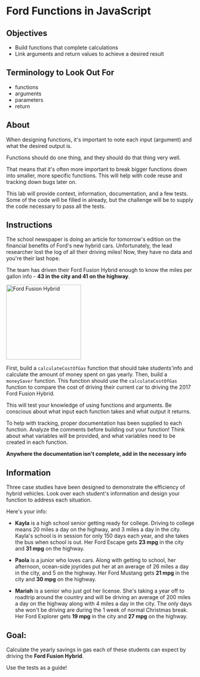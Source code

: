 # Ford Functions in JavaScript

## Objectives
+ Build functions that complete calculations
+ Link arguments and return values to achieve a desired result

## Terminology to Look Out For
+ functions
+ arguments
+ parameters
+ return

## About
When designing functions, it's important to note each input (argument) and what the desired output is.

Functions should do one thing, and they should do that thing very well.

That means that it's often more important to break bigger functions down into smaller, more specific functions. This will help with code reuse and tracking down bugs later on.

This lab will provide context, information, documentation, and a few tests. Some of the code will be filled in already, but the challenge will be to supply the code necessary to pass all the tests.

## Instructions
The school newspaper is doing an article for tomorrow's edition on the financial benefits of Ford's new hybrid cars. Unfortunately, the lead researcher lost the log of all their driving miles! Now, they have no data and you're their last hope.

The team has driven their Ford Fusion Hybrid enough to know the miles per gallon info - **43 in the city and 41 on the highway**.

<img src="https://upload.wikimedia.org/wikipedia/commons/0/04/Ford_Fusion_Hybrid_WAS_2017_1650.jpg" alt="Ford Fusion Hybrid" style="width: 200px; height: 200px"/>

First, build a `calculateCostOfGas` function that should take students'info and calculate the amount of money spent on gas yearly. 
Then, build a `moneySaver` function. This function should use the `calculateCostOfGas` function to compare the cost of driving their current car to driving the 2017 Ford Fusion Hybrid.

This will test your knowledge of using functions and arguments. Be conscious about what input each function takes and what output it returns.

To help with tracking, proper documentation has been supplied to each function. Analyze the comments before building out your function! Think about what variables will be provided, and what variables need to be created in each function.

**Anywhere the documentation isn't complete, add in the necessary info**

## Information
Three case studies have been designed to demonstrate the efficiency of hybrid vehicles. Look over each student's information and design your function to address each situation.

Here's your info:

  + **Kayla** is a high school senior getting ready for college. Driving to college means 20 miles a day on the highway, and 3 miles a day in the city. Kayla's school is in session for only 150 days each year, and she takes the bus when school is out. Her Ford Escape gets **23 mpg** in the city and **31 mpg** on the highway.
  
  + **Paola** is a junior who loves cars. Along with getting to school, her afternoon, ocean-side joyrides put her at an average of 26 miles a day in the city, and 5 on the highway. Her Ford Mustang gets **21 mpg** in the city and **30 mpg** on the highway.
  
  + **Mariah** is a senior who just got her license. She's taking a year off to roadtrip around the country and will be driving an average of 200 miles a day on the highway along with 4 miles a day in the city. The only days she won't be driving are during the 1 week of normal Christmas break. Her Ford Explorer gets **19 mpg** in the city and **27 mpg** on the highway.

## Goal:
Calculate the yearly savings in gas each of these students can expect by driving the **Ford Fusion Hybrid**.

Use the tests as a guide!

